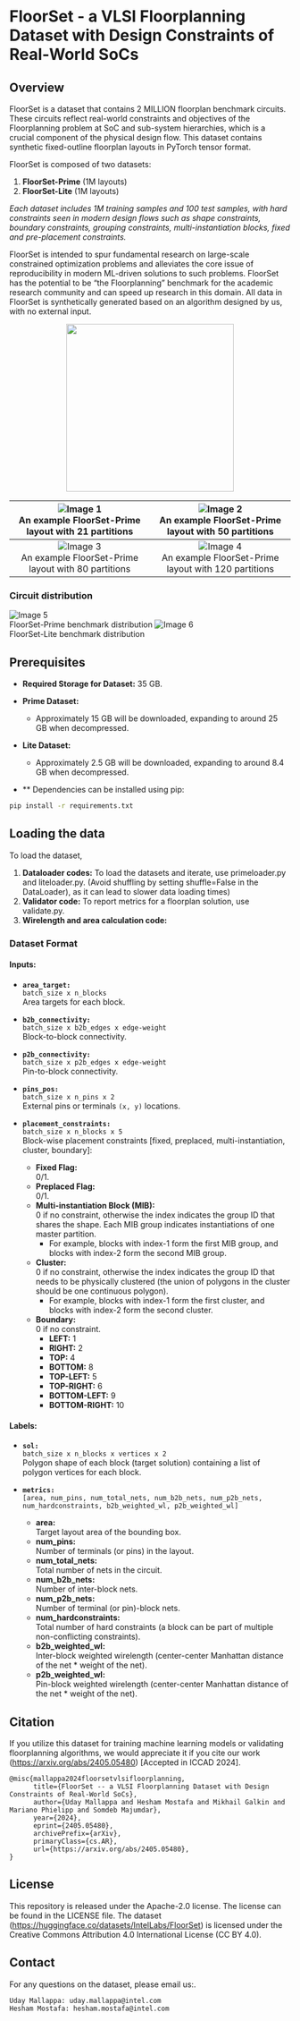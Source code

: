 # FloorSet - a VLSI Floorplanning Dataset with Design Constraints of Real-World SoCs

## Overview 

FloorSet is a dataset that contains 2 MILLION floorplan benchmark circuits. These circuits reflect real-world constraints and objectives of the Floorplanning problem at SoC and sub-system hierarchies, which is a crucial component of the physical design flow. This dataset contains synthetic fixed-outline floorplan layouts in PyTorch tensor format.

FloorSet is composed of two datasets:
1. **FloorSet-Prime** (1M layouts)
2. **FloorSet-Lite** (1M layouts)

*Each dataset includes 1M training samples and 100 test samples, with hard constraints seen in modern design flows such as shape constraints, boundary constraints, grouping constraints, multi-instantiation blocks, fixed and pre-placement constraints.* 

FloorSet is intended to spur fundamental research on large-scale constrained optimization problems and alleviates the core issue of reproducibility in modern ML-driven solutions to such problems. FloorSet has the potential to be “the Floorplanning” benchmark for the academic research community and can speed up research in this domain. All data in FloorSet is synthetically generated based on an algorithm designed by us, with no external input.


<p align="center">
  <img src="images/primeflow.png" height=300>
</p>

| ![Image 1](images/primelayout21.png) <br> An example FloorSet-Prime layout with 21 partitions | ![Image 2](images/primelayout50.png) <br> An example FloorSet-Prime layout with 50 partitions |
|:---------------------------------------------------------------------------------:|:---------------------------------------------------------------------------------:|
| ![Image 3](images/primelayout80.png) <br> An example FloorSet-Prime layout with 80 partitions | ![Image 4](images/primelayout120.png) <br> An example FloorSet-Prime layout with 120 partitions |


### Circuit distribution
![Image 5](images/prime_histogram.png) <br> FloorSet-Prime benchmark distribution  ![Image 6](images/lite_histogram.png) <br> FloorSet-Lite benchmark distribution 



## Prerequisites

- **Required Storage for Dataset:** 35 GB.
- **Prime Dataset:** 
  - Approximately 15 GB will be downloaded, expanding to around 25 GB when decompressed.
- **Lite Dataset:** 
  - Approximately 2.5 GB will be downloaded, expanding to around 8.4 GB when decompressed.


- ** Dependencies can be installed using pip:

```sh
pip install -r requirements.txt
```


## Loading the data

To load the dataset, 
1.  **Dataloader codes:** To load the datasets and iterate, use primeloader.py and liteloader.py. 
(Avoid shuffling by setting shuffle=False in the DataLoader), as it can lead to slower data loading times)
2.  **Validator code:** To report metrics for a floorplan solution, use validate.py.
3.  **Wirelength and area calculation code:** 

### Dataset Format

#### Inputs:

- **`area_target:`**  
  `batch_size x n_blocks`  
  Area targets for each block.

- **`b2b_connectivity:`**  
  `batch_size x b2b_edges x edge-weight`  
  Block-to-block connectivity.

- **`p2b_connectivity:`**  
  `batch_size x p2b_edges x edge-weight`  
  Pin-to-block connectivity.

- **`pins_pos:`**  
  `batch_size x n_pins x 2`  
  External pins or terminals `(x, y)` locations.

- **`placement_constraints:`**  
  `batch_size x n_blocks x 5`  
  Block-wise placement constraints [fixed, preplaced, multi-instantiation, cluster, boundary]:
  - **Fixed Flag:**  
    0/1.
  - **Preplaced Flag:**  
    0/1.
  - **Multi-instantiation Block (MIB):**  
    0 if no constraint, otherwise the index indicates the group ID that shares the shape. Each MIB group indicates instantiations of one master partition.  
    - For example, blocks with index-1 form the first MIB group, and blocks with index-2 form the second MIB group.
  - **Cluster:**  
    0 if no constraint, otherwise the index indicates the group ID that needs to be physically clustered (the union of polygons in the cluster should be one continuous polygon).  
    - For example, blocks with index-1 form the first cluster, and blocks with index-2 form the second cluster.
  - **Boundary:**  
    0 if no constraint.
    - **LEFT:** 1
    - **RIGHT:** 2
    - **TOP:** 4
    - **BOTTOM:** 8
    - **TOP-LEFT:** 5
    - **TOP-RIGHT:** 6
    - **BOTTOM-LEFT:** 9
    - **BOTTOM-RIGHT:** 10

#### Labels:

- **`sol:`**  
  `batch_size x n_blocks x vertices x 2`  
  Polygon shape of each block (target solution) containing a list of polygon vertices for each block.

- **`metrics:`**  
  `[area, num_pins, num_total_nets, num_b2b_nets, num_p2b_nets, num_hardconstraints, b2b_weighted_wl, p2b_weighted_wl]`
  - **area:**  
    Target layout area of the bounding box.
  - **num_pins:**  
    Number of terminals (or pins) in the layout.
  - **num_total_nets:**  
    Total number of nets in the circuit.
  - **num_b2b_nets:**  
    Number of inter-block nets.
  - **num_p2b_nets:**  
    Number of terminal (or pin)-block nets.
  - **num_hardconstraints:**  
    Total number of hard constraints (a block can be part of multiple non-conflicting constraints).
  - **b2b_weighted_wl:**  
    Inter-block weighted wirelength (center-center Manhattan distance of the net * weight of the net).
  - **p2b_weighted_wl:**  
    Pin-block weighted wirelength (center-center Manhattan distance of the net * weight of the net).



## Citation

If you utilize this dataset for training machine learning models or validating floorplanning algorithms, we would appreciate it if you cite our work (https://arxiv.org/abs/2405.05480) [Accepted in ICCAD 2024].

```
@misc{mallappa2024floorsetvlsifloorplanning,
      title={FloorSet -- a VLSI Floorplanning Dataset with Design Constraints of Real-World SoCs}, 
      author={Uday Mallappa and Hesham Mostafa and Mikhail Galkin and Mariano Phielipp and Somdeb Majumdar},
      year={2024},
      eprint={2405.05480},
      archivePrefix={arXiv},
      primaryClass={cs.AR},
      url={https://arxiv.org/abs/2405.05480}, 
}
```

## License

This repository is released under the Apache-2.0 license. The license can be found in the LICENSE file. The dataset (https://huggingface.co/datasets/IntelLabs/FloorSet) is licensed under the Creative Commons Attribution 4.0 International License (CC BY 4.0). 

## Contact

For any questions on the dataset, please email us:.

```
Uday Mallappa: uday.mallappa@intel.com
Hesham Mostafa: hesham.mostafa@intel.com
```